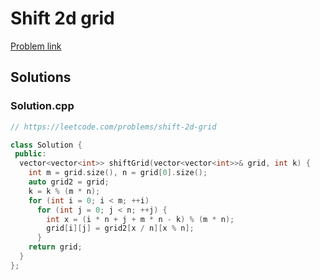 # Shift 2d grid

[Problem link](https://leetcode.com/problems/shift-2d-grid)

## Solutions


### Solution.cpp
```cpp
// https://leetcode.com/problems/shift-2d-grid

class Solution {
 public:
  vector<vector<int>> shiftGrid(vector<vector<int>>& grid, int k) {
    int m = grid.size(), n = grid[0].size();
    auto grid2 = grid;
    k = k % (m * n);
    for (int i = 0; i < m; ++i)
      for (int j = 0; j < n; ++j) {
        int x = (i * n + j + m * n - k) % (m * n);
        grid[i][j] = grid2[x / n][x % n];
      }
    return grid;
  }
};
```